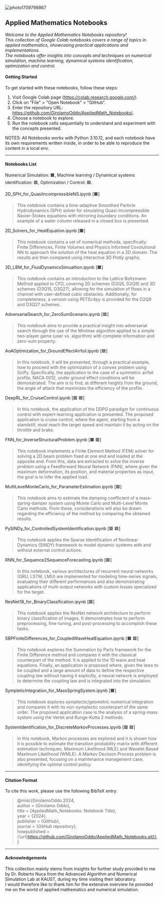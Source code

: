 
![photo1709798867](https://github.com/GirolamoOddo/AppliedMath_Notebooks/assets/101062431/395d8eeb-85fa-473c-95c9-6c9db31c6d64)



## **Applied Mathematics Notebooks**
_Welcome to the Applied Mathematics Notebooks repository!  
This collection of Google Colab notebooks covers a range of topics in applied mathematics, showcasing practical applications and implementations.     
The notebooks offer insights into concepts and techniques on numerical simulation, machine learning, dynamical systems identification, optimization and control._

#### **Getting Started**
To get started with these notebooks, follow these steps:    
1.  Visit Google Colab page (https://colab.research.google.com/).    
2.  Click on "File" > "Open Notebook" > "GitHub".  
3.  Enter the repository URL: https://github.com/GirolamoOddo/AppliedMath_Notebooks/.    
4.  Choose a notebook to explore.  
5.  Run the notebook cells sequentially to understand and experiment with the concepts presented.

NOTES: All Notebooks works with Python 3.10.12, and each notebook have its own requirements written inside, in order to be able to reproduce the content in a local env.    
  
---
#### **Notebooks List**
Numerical Simulation: 🟧, 
Machine learning / Dynamical systems identification: 🟩, 
Optimization / Control: 🟦.  

2D_SPH_for_QuasiIncompressibleNS.ipynb [🟧]  
> This notebook contains a time-adaptive Smoothed Particle Hydrodynamics (SPH) solver for simulating Quasi-Incompressible Navier-Stokes equations with mirroring boundary conditions. An example of a water column released in a closed box is presented.  

2D_Solvers_for_HeatEquation.ipynb [🟧]  
> This notebook contains a set of numerical methods, specifically: Finite Differences, Finite Volumes and Physics Informed Covolutional NN to approach the solution of the heat equation in a 2D domain. The results are then compared using interactive 3D Plotly graphs.

3D_LBM_for_FluidDynamicsSimualtion.ipynb [🟧]   
>This notebook contains an introduction to the Lattice Boltzmann Method applied to CFD, covering 2D schemes (D2Q5, D2Q9) and 3D schemes (D3Q15, D3Q27), allowing for the simulation of flows in a channel with user-defined cubic obstacles. Additionally, for completeness, a version using PETSc4py is provided for the D2Q9 and D3Q27 schemes.  

AdversarialSearch_for_ZeroSumScenario.ipynb [🟦]    
>This notebook aims to provide a practical insight into adversarial search through the use of the Minimax algorithm applied to a simple two-player game (user vs. algorithm) with complete information and zero-sum property.

AoAOptimization_for_GroundEffectAirfoil.ipynb [🟦]    
> In this notebook, it will be presented, through a practical example, how to proceed with the optimization of a convex problem using SciPy. Specifically, the application to the case of a symmetric airfoil profile, NACA 0012, under ground effect conditions will be demonstrated. The aim is to find, at different heights from the ground, the angle of attack that maximizes the efficiency of the profile.

DeepRL_for_CruiseControl.ipynb [🟩 🟦]      
> In this notebook, the application of the DDPG paradigm for continuous control with expert-learning application is presented. The proposed application is cruise control, where the agent, starting from a standstill, must reach the target speed and maintain it by acting on the throttle and brake.  
   
FNN_for_InverseStructuralProblem.ipynb [🟧 🟩]
> This notebook implements a Finite Element Method (FEM) solver for solving a 2D beam problem fixed at one end and loaded at the opposite end. From this, data are extracted to solve the inverse problem using a Feedforward Neural Network (FNN), where given the maximum deformation, its position, and material properties as input, the goal is to infer the applied load.

MultiLevelMonteCarlo_for_ParameterEstimation.ipynb [🟩]  
> This notebook aims to estimate the damping coefficient of a mass-spring-damper system using Monte Carlo and Multi-Level Monte Carlo methods. From these, considerations will also be drawn regarding the efficiency of the method by comparing the obtained results.
  
PySINDy_for_ControlledSystemIdentification.ipynb [🟩 🟦]    
> This notebook applies the Sparse Identification of Nonlinear Dynamics (SINDY) framework to model dynamic systems with and without external control actions.  
  
RNN_for_Sequence2SequenceForecasting.ipynb [🟩]  
> In this notebook, various architectures of recurrent neural networks (GRU, LSTM, LMU) are implemented for modeling time-series signals, evaluating their different performances and also demonstrating applications of multi-output networks with custom losses specialized for the target.  

ResNet18_for_BinaryClassification.ipynb [🟩]  
> This notebook applies the ResNet network architecture to perform binary classification of images. It demonstrates how to perform preprocessing, fine-tuning, and post-processing to accomplish these tasks.  

SBPFiniteDifferences_for_CoupledWaveHeatEquation.ipynb [🟧 🟩]  
> This notebook explores the Summation by Parts framework for the Finite Difference method and compares it with the classical counterpart of the method. It is applied to the 1D wave and heat equations. Finally, an application is proposed where, given the laws to be coupled and a large amount of data to define the respective coupling law without having it explicitly, a neural network is employed to determine the coupling law and is integrated into the simulation.  

SympleticIntegration_for_MassSpringSystem.ipynb [🟧]  
> This notebook explores symplectic/geometric numerical integration and compares it with its non-symplectic counterpart of the same order. The proposed application case is the analysis of a spring-mass system using the Verlet and Runge-Kutta 2 methods.

SystemIdentification_for_DiscreteMarkovProcesses.ipynb [🟩 🟦]    
>In this notebook, Markov processes are explored and it is shown how it is possible to estimate the transition probability matrix with different estimation techniques, Maximum Likelihood (MLE) and Wavelet Based Maximum Likelihood (WMLE). A Markov Decision Process problem is also presented, focusing on a maintenance management case, identifying the optimal control policy.
  
---
#### **Citation Format**

To cite this work, please use the following BibTeX entry:  

>@misc{GirolamoOddo.2024,  
  author = {Girolamo Oddo},  
  title = {AppliedMath_Notebooks: Notebook Title},  
  year = {2024},  
  publisher = {GitHub},  
  journal = {GitHub repository},  
  howpublished = {\url{https://github.com/GirolamoOddo/AppliedMath_Notebooks.git}},  
}

---
#### **Acknowledgements**

This collection mainly stems from insights for further study provided to me by Dr. Roberto Nuca from the Advanced Algorithm and Numerical Simulation Lab at KAUST, during my time visiting their laboratory.  
I would therefore like to thank him for the extensive overview he provided me on the world of applied mathematics and numerical simulation.
